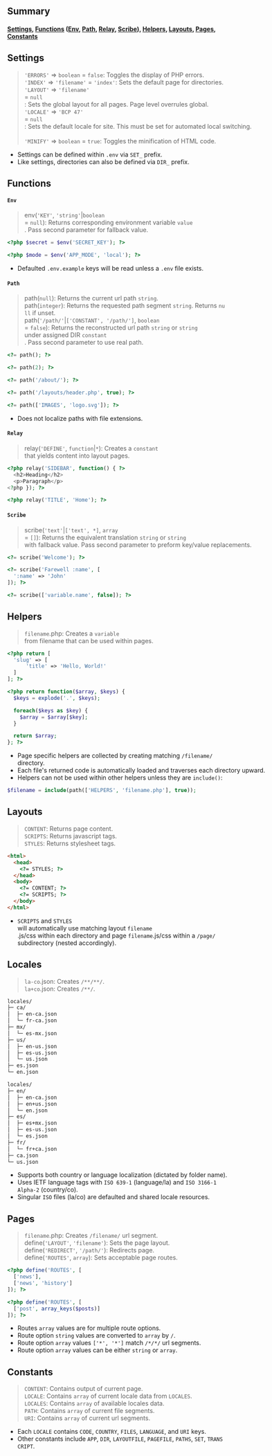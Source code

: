 ## Summary

#### [Settings](#settings), [Functions](#functions) ([Env](#env), [Path](#path), [Relay](#relay), [Scribe](#scribe)), [Helpers](#helpers), [Layouts](#layouts), [Pages](#pages), [Constants](#constants)

## Settings

> `'ERRORS'` => `boolean` = `false`: Toggles the display of PHP errors. <nobr />  
> `'INDEX'` => `'filename'` = `'index'`: Sets the default page for directories. <nobr />  
> `'LAYOUT'` => `'filename'` = `null`: Sets the global layout for all pages. Page level overrules global. <nobr />  
> `'LOCALE'` => `'BCP 47'` = `null`: Sets the default locale for site. This must be set for automated local switching. <nobr />  
> `'MINIFY'` => `boolean` = `true`: Toggles the minification of HTML code.

- Settings can be defined within `.env` via `SET_` prefix.
- Like settings, directories can also be defined via `DIR_` prefix.

## Functions

#### `Env`

> env(`'KEY'`, `'string'`|`boolean` = `null`): Returns corresponding environment variable `value`. Pass second parameter for fallback value.

``` php
<?php $secret = $env('SECRET_KEY'); ?>

<?php $mode = $env('APP_MODE', 'local'); ?>
```

- Defaulted `.env.example` keys will be read unless a `.env` file exists.

#### `Path`

> path(`null`): Returns the current url path `string`. <nobr />  
> path(`integer`): Returns the requested path segment `string`. Returns `null` if unset. <nobr />  
> path(`'/path/'`|`['CONSTANT', '/path/']`, `boolean` = `false`): Returns the reconstructed url path `string` or `string` under assigned DIR `constant`. Pass second parameter to use real path.

``` php
<?= path(); ?>

<?= path(2); ?>

<?= path('/about/'); ?>

<?= path('/layouts/header.php', true); ?>

<?= path(['IMAGES', 'logo.svg']); ?>
```

- Does not localize paths with file extensions.

#### `Relay`

> relay(`'DEFINE'`, `function`|`*`): Creates a `constant` that yields content into layout pages.

```php
<?php relay('SIDEBAR', function() { ?>
  <h2>Heading</h2>
  <p>Paragraph</p>
<?php }); ?>

<?php relay('TITLE', 'Home'); ?>
```

#### `Scribe`

> scribe(`'text'`|`['text', *]`, `array` = `[]`): Returns the equivalent translation `string` or `string` with fallback value. Pass second parameter to preform key/value replacements.

``` php
<?= scribe('Welcome'); ?>

<?= scribe('Farewell :name', [
  ':name' => 'John'
]); ?>

<?= scribe(['variable.name', false]); ?>
```

## Helpers

> `filename`.php: Creates a `variable` from filename that can be used within pages.

``` php
<?php return [
  'slug' => [
      'title' => 'Hello, World!'
  ]
]; ?>

<?php return function($array, $keys) {
  $keys = explode('.', $keys);

  foreach($keys as $key) {
    $array = $array[$key];
  }

  return $array;
}; ?>
```

- Page specific helpers are collected by creating matching `/filename/` directory.
- Each file's returned code is automatically loaded and traverses each directory upward.
- Helpers can not be used within other helpers unless they are `include()`:

``` php
$filename = include(path(['HELPERS', 'filename.php'], true));
```

## Layouts

> `CONTENT`: Returns page content. <nobr />  
> `SCRIPTS`: Returns javascript tags. <nobr />  
> `STYLES`: Returns stylesheet tags.

``` html
<html>
  <head>
    <?= STYLES; ?>
  </head>
  <body>
    <?= CONTENT; ?>
    <?= SCRIPTS; ?>
  </body>
</html>
```

- `SCRIPTS` and `STYLES` will automatically use matching layout `filename`.js/css within each directory and page `filename`.js/css within a `/page/` subdirectory (nested accordingly).

## Locales

> `la-co`.json: Creates `/**/**/`. <nobr />  
> `la+co`.json: Creates `/**/`.

``` html
locales/
├─ ca/
│  ├─ en-ca.json
│  └─ fr-ca.json
├─ mx/
│  └─ es-mx.json
├─ us/
│  ├─ en-us.json
│  ├─ es-us.json
│  └─ us.json
├─ es.json
└─ en.json

locales/
├─ en/
│  ├─ en-ca.json
│  ├─ en+us.json
│  └─ en.json
├─ es/
│  ├─ es+mx.json
│  ├─ es-us.json
│  └─ es.json
├─ fr/
│  └─ fr+ca.json
├─ ca.json
└─ us.json
```

- Supports both country or language localization (dictated by folder name).
- Uses IETF language tags with `ISO 639-1` (language/la) and `ISO 3166-1 Alpha-2` (country/co).
- Singular `ISO` files (la/co) are defaulted and shared locale resources.

## Pages

> `filename`.php: Creates `/filename/` url segment. <nobr />  
> define(`'LAYOUT'`, `'filename'`): Sets the page layout. <nobr />  
> define(`'REDIRECT'`, `'/path/'`): Redirects page. <nobr />  
> define(`'ROUTES'`, `array`): Sets acceptable page routes.

``` php
<?php define('ROUTES', [
  ['news'],
  ['news', 'history']
]); ?>

<?php define('ROUTES', [
  ['post', array_keys($posts)]
]); ?>
```

- Routes `array` values are for multiple route options.
- Route option `string` values are converted to `array` by `/`.
- Route option `array` values `['*', '*']` match `/*/*/` url segments.
- Route option `array` values can be either `string` or `array`.

## Constants

> `CONTENT`: Contains output of current page. <nobr />  
> `LOCALE`: Contains `array` of current locale data from `LOCALES`. <nobr />  
> `LOCALES`: Contains `array` of available locales data. <nobr />  
> `PATH`: Contains `array` of current file segments. <nobr />  
> `URI`: Contains `array` of current url segments.

- Each `LOCALE` contains `CODE`, `COUNTRY`, `FILES`, `LANGUAGE`, and `URI` keys.
- Other constants include `APP`, `DIR`, `LAYOUTFILE`, `PAGEFILE`, `PATHS`, `SET`, `TRANSCRIPT`.